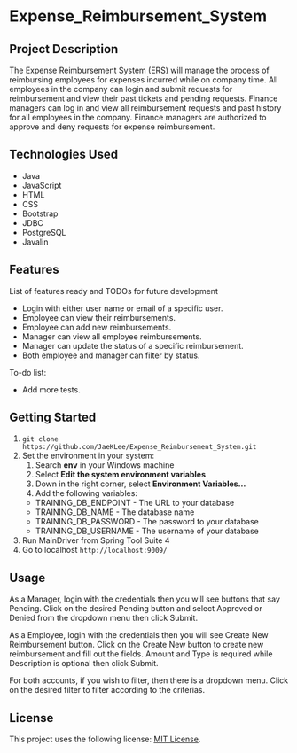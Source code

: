 # Expense_Reimbursement_System

## Project Description

The Expense Reimbursement System (ERS) will manage the process of reimbursing employees for expenses incurred while on company time. All employees in the company can login and submit requests for reimbursement and view their past tickets and pending requests. Finance managers can log in and view all reimbursement requests and past history for all employees in the company. Finance managers are authorized to approve and deny requests for expense reimbursement.

## Technologies Used

* Java
* JavaScript
* HTML
* CSS
* Bootstrap
* JDBC
* PostgreSQL 
* Javalin

## Features

List of features ready and TODOs for future development
* Login with either user name or email of a specific user.
* Employee can view their reimbursements. 
* Employee can add new reimbursements.
* Manager can view all employee reimbursements.
* Manager can update the status of a specific reimbursement.
* Both employee and manager can filter by status.

To-do list:
* Add more tests.

## Getting Started
   
1. ``git clone https://github.com/JaeKLee/Expense_Reimbursement_System.git``
2. Set the environment in your system: 
    1. Search **env** in your Windows machine 
    2. Select **Edit the system environment variables**
    3. Down in the right corner, select **Environment Variables...**
    4. Add the following variables:
      - TRAINING_DB_ENDPOINT - The URL to your database
      - TRAINING_DB_NAME - The database name
      - TRAINING_DB_PASSWORD - The password to your database
      - TRAINING_DB_USERNAME - The username of your database
3. Run MainDriver from Spring Tool Suite 4
4. Go to localhost ``http://localhost:9009/``
      
## Usage


As a Manager, login with the credentials then you will see buttons that say Pending. Click on the desired Pending button and select Approved or Denied from the dropdown menu then click Submit. 

As a Employee, login with the credentials then you will see Create New Reimbursement button. Click on the Create New button to create new reimbursement and fill out the fields. Amount and Type is required while Description is optional then click Submit.

For both accounts, if you wish to filter, then there is a dropdown menu. Click on the desired filter to filter according to the criterias.

## License

This project uses the following license: [MIT License](https://github.com/JaeKLee/Expense_Reimbursement_System/blob/main/LICENSE).

